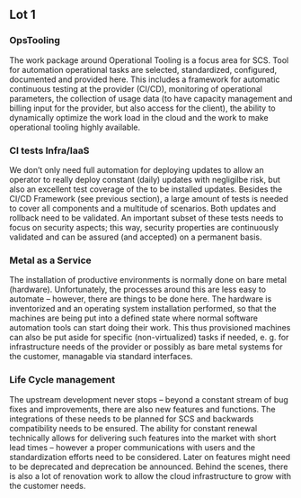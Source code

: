 ## Lot 1

### OpsTooling
The work package around Operational Tooling is a focus area for SCS. Tool for automation operational tasks are selected, standardized, configured, documented and provided here. This includes a framework for automatic continuous testing at the provider (CI/CD), monitoring of operational parameters, the collection of usage data (to have capacity management and billing input for the provider, but also access for the client), the ability to dynamically optimize the work load in the cloud and the work to make operational tooling highly available.

### CI tests Infra/IaaS
We don’t only need full automation for deploying updates to allow an operator to really deploy constant (daily) updates with negligilbe risk, but also an excellent test coverage of the to be installed updates. Besides the CI/CD Framework (see previous section), a large amount of tests is needed to cover all components and a multitude of scenarios. Both updates and rollback need to be validated. An important subset of these tests needs to focus on security aspects; this way, security properties are continuously validated and can be assured (and accepted) on a permanent basis.

### Metal as a Service
The installation of productive environments is normally done on bare metal (hardware). Unfortunately, the processes around this are less easy to automate – however, there are things to be done here. The hardware is inventorized and an operating system installation performed, so that the machines are being put into a defined state where normal software automation tools can start doing their work. This thus provisioned machines can also be put aside for specific (non-virtualized) tasks if needed, e. g. for infrastructure needs of the provider or possibly as bare metal systems for the customer, managable via standard interfaces.

### Life Cycle management
The upstream development never stops – beyond a constant stream of bug fixes and improvements, there are also new features and functions. The integrations of these needs to be planned for SCS and backwards compatibility needs to be ensured. The ability for constant renewal technically allows for delivering such features into the market with short lead times – however a proper communications with users and the standardization efforts need to be considered. Later on features might need to be deprecated and deprecation be announced. Behind the scenes, there is also a lot of renovation work to allow the cloud infrastructure to grow with the customer needs.